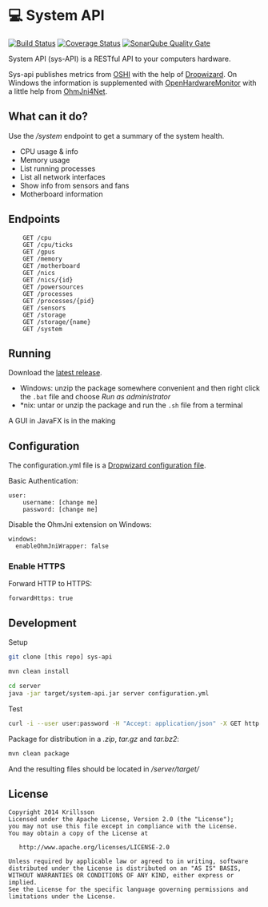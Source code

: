 :computer: System API
=====================
[![Build Status](https://travis-ci.org/Krillsson/sys-API.svg)](https://travis-ci.org/Krillsson/sys-API)
[![Coverage Status](https://coveralls.io/repos/github/Krillsson/sys-api/badge.svg?branch=develop)](https://coveralls.io/github/Krillsson/sys-api?branch=develop)
[![SonarQube Quality Gate](https://sonarcloud.io/api/project_badges/measure?project=com.krillsson%3Asys-api&metric=alert_status)](https://sonarcloud.io/dashboard?id=com.krillsson%3Asys-api)



System API (sys-API) is a RESTful API to your computers hardware. 

Sys-api publishes metrics from [OSHI](https://github.com/oshi/oshi) with the help of [Dropwizard](https://github.com/dropwizard/dropwizard). On Windows the information is supplemented with
[OpenHardwareMonitor](https://github.com/openhardwaremonitor/openhardwaremonitor) with a little help from [OhmJni4Net](https://github.com/Krillsson/ohmjni4net).

## What can it do?
Use the */system* endpoint to get a summary of the system health.

- CPU usage & info
- Memory usage
- List running processes
- List all network interfaces
- Show info from sensors and fans
- Motherboard information

## Endpoints

```
    GET /cpu
    GET /cpu/ticks
    GET /gpus
    GET /memory
    GET /motherboard
    GET /nics
    GET /nics/{id}
    GET /powersources
    GET /processes
    GET /processes/{pid}
    GET /sensors
    GET /storage
    GET /storage/{name}
    GET /system
```

## Running
Download the [latest release](https://github.com/Krillsson/sys-api/releases/latest).

- Windows: unzip the package somewhere convenient and then right click the `.bat` file and choose _Run as administrator_
- *nix: untar or unzip the package and run the `.sh` file from a terminal

A GUI in JavaFX is in the making

## Configuration
The configuration.yml file is a [Dropwizard configuration file](https://dropwizard.github.io/dropwizard/manual/configuration.html).

Basic Authentication:

    user:
        username: [change me]
        password: [change me]
        
Disable the OhmJni extension on Windows:

    windows:
      enableOhmJniWrapper: false

### Enable HTTPS

Forward HTTP to HTTPS:

    forwardHttps: true

## Development
Setup
```sh
git clone [this repo] sys-api
```
```sh
mvn clean install
```
```sh
cd server
java -jar target/system-api.jar server configuration.yml
```
Test

```sh
curl -i --user user:password -H "Accept: application/json" -X GET http://localhost:8080/v1/system
```

Package for distribution in a *.zip*, *tar.gz* and *tar.bz2*:

```sh
mvn clean package
```

And the resulting files should be located in */server/target/*

License
-------

    Copyright 2014 Krillsson
    Licensed under the Apache License, Version 2.0 (the "License");
    you may not use this file except in compliance with the License.
    You may obtain a copy of the License at

       http://www.apache.org/licenses/LICENSE-2.0

    Unless required by applicable law or agreed to in writing, software
    distributed under the License is distributed on an "AS IS" BASIS,
    WITHOUT WARRANTIES OR CONDITIONS OF ANY KIND, either express or implied.
    See the License for the specific language governing permissions and
    limitations under the License.
